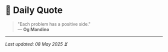 # 📜 Daily Quote

> "Each problem has a positive side."  
> — **Og Mandino**

---

_Last updated: 08 May 2025 ⏳_
